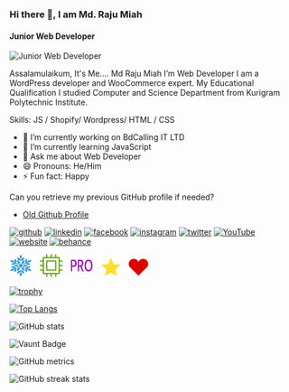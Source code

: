 ### Hi there 👋, I am Md. Raju Miah
#### Junior Web Developer
![Junior Web Developer](https://media.licdn.com/dms/image/v2/D4E16AQF-jLxtMlcq4Q/profile-displaybackgroundimage-shrink_350_1400/profile-displaybackgroundimage-shrink_350_1400/0/1731347016641?e=1749081600&v=beta&t=0c1pDpP_M82os6vw7CyiKqgplVKYtMQg-pEQAhy-S2U)

Assalamulaikum, It's Me....
Md Raju Miah
I’m Web Developer
I am a WordPress developer and WooCommerce expert. My Educational Qualification I studied Computer and Science Department from Kurigram Polytechnic Institute.

Skills:  JS / Shopify/ Wordpress/ HTML / CSS

- 🔭 I’m currently working on BdCalling IT LTD 
- 🌱 I’m currently learning JavaScript 
- 💬 Ask me about Web Developer 
- 😄 Pronouns: He/Him 
- ⚡ Fun fact: Happy 

Can you retrieve my previous GitHub profile if needed?
- <a target="_blank" href="https://github.com/mdrajumiah">Old Github Profile</a>


[<img src='https://cdn.jsdelivr.net/npm/simple-icons@3.0.1/icons/github.svg' alt='github' height='40'>](https://github.com/https://github.com/mdrajumiahcse/)  [<img src='https://cdn.jsdelivr.net/npm/simple-icons@3.0.1/icons/linkedin.svg' alt='linkedin' height='40'>](https://www.linkedin.com/in/https://www.linkedin.com/in/mdrajumiahcse//)  [<img src='https://cdn.jsdelivr.net/npm/simple-icons@3.0.1/icons/facebook.svg' alt='facebook' height='40'>](https://www.facebook.com/https://www.facebook.com/mdrajumiahcse)  [<img src='https://cdn.jsdelivr.net/npm/simple-icons@3.0.1/icons/instagram.svg' alt='instagram' height='40'>](https://www.instagram.com/https://www.instagram.com/mdrajumiahcse/)  [<img src='https://cdn.jsdelivr.net/npm/simple-icons@3.0.1/icons/twitter.svg' alt='twitter' height='40'>](https://twitter.com/https://x.com/mdrajumiahcse)  [<img src='https://cdn.jsdelivr.net/npm/simple-icons@3.0.1/icons/youtube.svg' alt='YouTube' height='40'>](https://www.youtube.com/channel/https://www.youtube.com/@dependtechbd)  [<img src='https://cdn.jsdelivr.net/npm/simple-icons@3.0.1/icons/icloud.svg' alt='website' height='40'>](https://dev-rajuportfolio.pantheonsite.io/)  [<img src='https://cdn.jsdelivr.net/npm/simple-icons@3.0.1/icons/behance.svg' alt='behance' height='40'>](https://www.behance.net/mdrajumiahcse)  

<a href='https://archiveprogram.github.com/'><img src='https://raw.githubusercontent.com/acervenky/animated-github-badges/master/assets/acbadge.gif' width='40' height='40'></a> <a href='https://docs.github.com/en/developers'><img src='https://raw.githubusercontent.com/acervenky/animated-github-badges/master/assets/devbadge.gif' width='40' height='40'></a> <a href='https://github.com/pricing'><img src='https://raw.githubusercontent.com/acervenky/animated-github-badges/master/assets/pro.gif' width='40' height='40'></a> <a href='https://stars.github.com/'><img src='https://raw.githubusercontent.com/acervenky/animated-github-badges/master/assets/starbadge.gif' width='35' height='35'></a> <a href='https://docs.github.com/en/github/supporting-the-open-source-community-with-github-sponsors'><img src='https://raw.githubusercontent.com/acervenky/animated-github-badges/master/assets/sponsorbadge.gif' width='35' height='35'></a> 

[![trophy](https://github-profile-trophy.vercel.app/?username=https://github.com/mdrajumiahcse/)](https://github.com/ryo-ma/github-profile-trophy)

[![Top Langs](https://github-readme-stats.vercel.app/api/top-langs/?username=https://github.com/mdrajumiahcse/)](https://github.com/anuraghazra/github-readme-stats)

![GitHub stats](https://github-readme-stats.vercel.app/api?username=https://github.com/mdrajumiahcse/&show_icons=true&count_private=true)  

![Vaunt Badge](https://api.vaunt.dev/v1/github/entities/https://github.com/mdrajumiahcse//contributions?format=svg&private=true)  

![GitHub metrics](https://metrics.lecoq.io/https://github.com/mdrajumiahcse/)  

![GitHub streak stats](https://streak-stats.demolab.com/?user=https://github.com/mdrajumiahcse/)  

